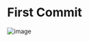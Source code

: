 # First Commit

![image](https://user-images.githubusercontent.com/2619027/184921678-5319e126-ec71-4af1-9aa0-9162a4c37113.png)
